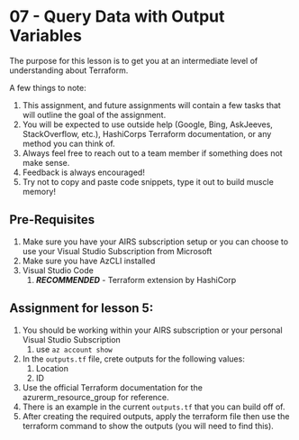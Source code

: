 # 07 - Query Data with Output Variables

The purpose for this lesson is to get you at an intermediate level of understanding about Terraform. 

A few things to note:
1. This assignment, and future assignments will contain a few tasks that will outline the goal of the assignment.
2. You will be expected to use outside help (Google, Bing, AskJeeves, StackOverflow, etc.), HashiCorps Terraform documentation, or any method you can think of.
3. Always feel free to reach out to a team member if something does not make sense.
4. Feedback is always encouraged!
5. Try not to copy and paste code snippets, type it out to build muscle memory!

## Pre-Requisites
1. Make sure you have your AIRS subscription setup or you can choose to use your Visual Studio Subscription from Microsoft
2. Make sure you have AzCLI installed
3. Visual Studio Code
   1. ***RECOMMENDED*** - Terraform extension by HashiCorp

## Assignment for lesson 5:
1. You should be working within your AIRS subscription or your personal Visual Studio Subscription
   1. use `az account show`
2. In the `outputs.tf` file, crete outputs for the following values:
   1. Location
   2. ID
3. Use the official Terraform documentation for the azurerm_resource_group for reference. 
4. There is an example in the current `outputs.tf` that you can build off of.
5. After creating the required outputs, apply the terraform file then use the terraform command to show the outputs (you will need to find this).
